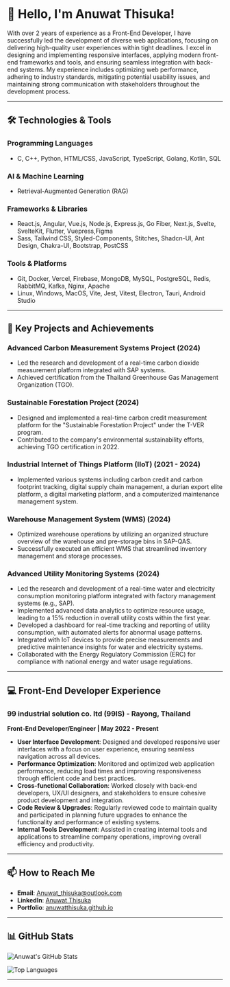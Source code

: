 # 👋 Hello, I'm Anuwat Thisuka!

With over 2 years of experience as a Front-End Developer, I have successfully led the development of diverse web applications, focusing on delivering high-quality user experiences within tight deadlines. I excel in designing and implementing responsive interfaces, applying modern front-end frameworks and tools, and ensuring seamless integration with back-end systems. My experience includes optimizing web performance, adhering to industry standards, mitigating potential usability issues, and maintaining strong communication with stakeholders throughout the development process.

---

## 🛠️ Technologies & Tools

### Programming Languages
- C, C++, Python, HTML/CSS, JavaScript, TypeScript, Golang, Kotlin, SQL

### AI & Machine Learning
- Retrieval-Augmented Generation (RAG)

### Frameworks & Libraries
- React.js, Angular, Vue.js, Node.js, Express.js, Go Fiber, Next.js, Svelte, SvelteKit, Flutter, Vuepress,Figma 
- Sass, Tailwind CSS, Styled-Components, Stitches, Shadcn-UI, Ant Design, Chakra-UI, Bootstrap, PostCSS

### Tools & Platforms
- Git, Docker, Vercel, Firebase, MongoDB, MySQL, PostgreSQL, Redis, RabbitMQ, Kafka, Nginx, Apache
- Linux, Windows, MacOS, Vite, Jest, Vitest, Electron, Tauri, Android Studio

---

## 🚀 Key Projects and Achievements

### **Advanced Carbon Measurement Systems Project (2024)**
- Led the research and development of a real-time carbon dioxide measurement platform integrated with SAP systems.
- Achieved certification from the Thailand Greenhouse Gas Management Organization (TGO).

### **Sustainable Forestation Project (2024)**
- Designed and implemented a real-time carbon credit measurement platform for the "Sustainable Forestation Project" under the T-VER program.
- Contributed to the company's environmental sustainability efforts, achieving TGO certification in 2022.

### **Industrial Internet of Things Platform (IIoT) (2021 - 2024)**
- Implemented various systems including carbon credit and carbon footprint tracking, digital supply chain management, a durian export elite platform, a digital marketing platform, and a computerized maintenance management system.

### **Warehouse Management System (WMS) (2024)**
- Optimized warehouse operations by utilizing an organized structure overview of the warehouse and pre-storage bins in SAP-QAS.
- Successfully executed an efficient WMS that streamlined inventory management and storage processes.

### **Advanced Utility Monitoring Systems (2024)**
- Led the research and development of a real-time water and electricity consumption monitoring platform integrated with factory management systems (e.g., SAP).
- Implemented advanced data analytics to optimize resource usage, leading to a 15% reduction in overall utility costs within the first year.
- Developed a dashboard for real-time tracking and reporting of utility consumption, with automated alerts for abnormal usage patterns.
- Integrated with IoT devices to provide precise measurements and predictive maintenance insights for water and electricity systems.
- Collaborated with the Energy Regulatory Commission (ERC) for compliance with national energy and water usage regulations.

---

## 💻 Front-End Developer Experience

### **99 industrial solution co. ltd (99IS)** - Rayong, Thailand  
**Front-End Developer/Engineer | May 2022 - Present**

- **User Interface Development**: Designed and developed responsive user interfaces with a focus on user experience, ensuring seamless navigation across all devices.
- **Performance Optimization**: Monitored and optimized web application performance, reducing load times and improving responsiveness through efficient code and best practices.
- **Cross-functional Collaboration**: Worked closely with back-end developers, UX/UI designers, and stakeholders to ensure cohesive product development and integration.
- **Code Review & Upgrades**: Regularly reviewed code to maintain quality and participated in planning future upgrades to enhance the functionality and performance of existing systems.
- **Internal Tools Development**: Assisted in creating internal tools and applications to streamline company operations, improving overall efficiency and productivity.

---

## 📫 How to Reach Me

- **Email**: [Anuwat_thisuka@outlook.com](mailto:Anuwat_thisuka@outlook.com)
- **LinkedIn**: [Anuwat Thisuka](https://www.linkedin.com/in/anuwat-thisuka-0b1b3b1b3/)
- **Portfolio**: [anuwatthisuka.github.io](https://anuwatthisuka.github.io/)

---

## 📊 GitHub Stats

![Anuwat's GitHub Stats](https://github-readme-stats.vercel.app/api?username=anuwatthisuka&show_icons=true&theme=radical)

![Top Languages](https://github-readme-stats.vercel.app/api/top-langs/?username=anuwatthisuka&layout=compact&theme=radical)

---
